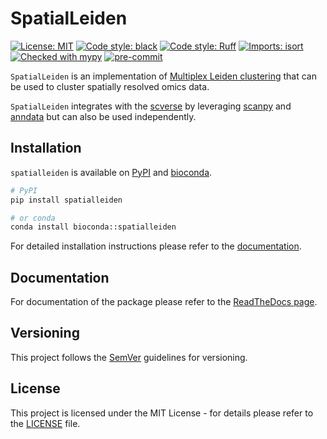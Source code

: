 # SpatialLeiden

[![License: MIT](https://img.shields.io/badge/License-MIT-yellow.svg)](https://opensource.org/licenses/MIT)
[![Code style: black](https://img.shields.io/badge/code%20style-black-000000.svg)](https://github.com/psf/black)
[![Code style: Ruff](https://img.shields.io/endpoint?url=https://raw.githubusercontent.com/astral-sh/ruff/main/assets/badge/v2.json)](https://github.com/astral-sh/ruff)
[![Imports: isort](https://img.shields.io/badge/%20imports-isort-%231674b1?style=flat&labelColor=ef8336)](https://pycqa.github.io/isort/)
[![Checked with mypy](https://www.mypy-lang.org/static/mypy_badge.svg)](http://mypy-lang.org/)
[![pre-commit](https://img.shields.io/badge/pre--commit-enabled-brightgreen?logo=pre-commit)](https://github.com/pre-commit/pre-commit)

``SpatialLeiden`` is an implementation of
[Multiplex Leiden clustering](https://leidenalg.readthedocs.io/en/stable/multiplex.html)
that can be used to cluster spatially resolved omics data.

``SpatialLeiden`` integrates with the [scverse](https://scverse.org/) by leveraging
[scanpy](https://scanpy.readthedocs.io/) and [anndata](https://anndata.readthedocs.io/)
but can also be used independently.

## Installation

`spatialleiden` is available on [PyPI](https://pypi.org/project/spatialleiden/) and
[bioconda](https://bioconda.github.io/recipes/spatialleiden/README.html).

```sh
# PyPI
pip install spatialleiden
```

```sh
# or conda
conda install bioconda::spatialleiden
```

For detailed installation instructions please refer to the
[documentation](https://spatialleiden.readthedocs.io/stable/installation.html).

## Documentation

For documentation of the package please refer to the
[ReadTheDocs page](https://spatialleiden.readthedocs.io/).

## Versioning

This project follows the [SemVer](https://semver.org/) guidelines for versioning.

## License

This project is licensed under the MIT License - for details please refer to the
[LICENSE](./LICENSE) file.
